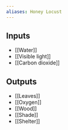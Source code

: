 ```yaml
---
aliases: Honey Locust
---
```

## Inputs
- [[Water]]
- [[Visible light]]
- [[Carbon dioxide]]
## Outputs
- [[Leaves]]
- [[Oxygen]]
- [[Wood]]
- [[Shade]]
- [[Shelter]]